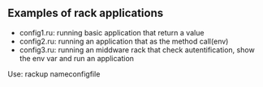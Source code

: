 ## Examples of rack applications

  - config1.ru: running basic application that return a value
  - config2.ru: running an application that as the method call(env)
  - config3.ru: running an middware rack that check autentification,
    show the env var and run an application

Use: rackup nameconfigfile

